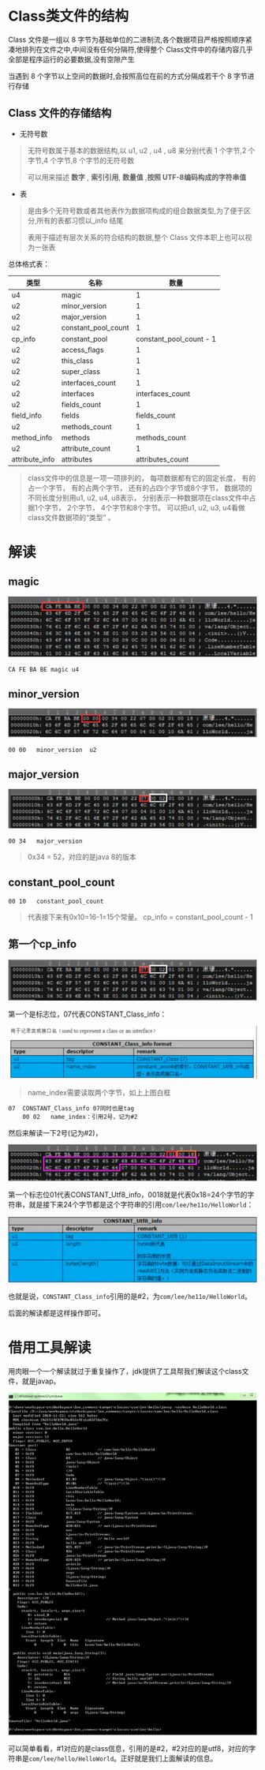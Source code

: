 # Class类文件的结构

Class 文件是一组以 8 字节为基础单位的二进制流,各个数据项目严格按照顺序紧凑地排列在文件之中,中间没有任何分隔符,使得整个 Class文件中的存储内容几乎全部是程序运行的必要数据,没有空隙产生

当遇到 8 个字节以上空间的数据时,会按照高位在前的方式分隔成若干个 8 字节进行存储

## Class 文件的存储结构

- 无符号数

> 无符号数属于基本的数据结构,以 u1, u2 , u4 , u8 来分别代表 1 个字节,2 个字节,4 个字节,8 个字节的无符号数
>
> 可以用来描述 **数字** , **索引引用**, **数量值** ,**按照 UTF-8编码构成的字符串值**

- 表

> 是由多个无符号数或者其他表作为数据项构成的组合数据类型,为了便于区分,所有的表都习惯以_info 结尾
>
> 表用于描述有层次关系的符合结构的数据,整个 Class 文件本职上也可以视为一张表



总体格式表：

| **类型**       | **名称**            | **数量**                |
| -------------- | ------------------- | ----------------------- |
| u4             | magic               | 1                       |
| u2             | minor_version       | 1                       |
| u2             | major_version       | 1                       |
| u2             | constant_pool_count | 1                       |
| cp_info        | constant_pool       | constant_pool_count - 1 |
| u2             | access_flags        | 1                       |
| u2             | this_class          | 1                       |
| u2             | super_class         | 1                       |
| u2             | interfaces_count    | 1                       |
| u2             | interfaces          | interfaces_count        |
| u2             | fields_count        | 1                       |
| field_info     | fields              | fields_count            |
| u2             | methods_count       | 1                       |
| method_info    | methods             | methods_count           |
| u2             | attribute_count     | 1                       |
| attribute_info | attributes          | attributes_count        |

> class文件中的信息是一项一项排列的， 每项数据都有它的固定长度， 有的占一个字节， 有的占两个字节， 还有的占四个字节或8个字节， 数据项的不同长度分别用u1, u2, u4, u8表示， 分别表示一种数据项在class文件中占据1个字节， 2个字节， 4个字节和8个字节。 可以把u1, u2, u3, u4看做class文件数据项的“类型” 。

# 解读

## magic

![image-20200618184251508](../../assets/image-20200618184251508.png)

```undefined
CA FE BA BE magic u4
```

## minor_version

![image-20200618184310341](../../assets/image-20200618184310341.png)



```undefined
00 00   minor_version  u2
```

## major_version

![image-20200618191914984](../../assets/image-20200618191914984.png)

```undefined
00 34   major_version
```

> 0x34 = 52，对应的是java 8的版本

## constant_pool_count



```undefined
00 10   constant_pool_count
```

> 代表接下来有0x10=16-1=15个常量。
>  cp_info = constant_pool_count - 1

## 第一个cp_info

![image-20200618195146457](../../assets/image-20200618195146457.png)

第一个是标志位，07代表CONSTANT_Class_info：

![image-20200618195206503](../../assets/image-20200618195206503.png)

> name_index需要读取两个字节，如上上图白框



```bash
07  CONSTANT_Class_info 07同时也是tag
    00 02   name_index：引用2号，记为#2
```

然后来解读一下2号(记为#2)，



![image-20200618195233096](../../assets/image-20200618195233096.png)

第一个标志位01代表CONSTANT_Utf8_info，0018就是代表0x18=24个字节的字符串，就是接下来24个字节都是这个字符串的引用`com/lee/he11o/HelloWorld`：

![image-20200618195247615](../../assets/image-20200618195247615.png)



也就是说，`CONSTANT_Class_info`引用的是#2，为`com/lee/he11o/HelloWorld`。

后面的解读都是这样操作即可。

# 借用工具解读

用肉眼一个一个解读就过于重复操作了，jdk提供了工具帮我们解读这个class文件，就是javap。



![image-20200618195314327](../../assets/image-20200618195314327.png)

可以简单看看，#1对应的是class信息，引用的是#2，#2对应的是utf8，对应的字符串是`com/lee/hello/HelloWorld`。正好就是我们上面解读的信息。



